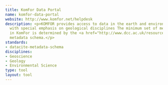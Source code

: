 ```yaml
---
title: KomFor Data Portal
name: komfor-data-portal
website: http://www.komfor.net/helpdesk
description: <p>KOMFOR provides access to data in the earth and environmental sciences
  with special emphasis on geological disciplines The minimum set of metadata elements
  in KomFor is determined by the <a href="http://www.dcc.ac.uk/resources/metadata-standards/datacite-metadata-schema">DataCite</a>
  metadata schema.</p>
standards:
- datacite-metadata-schema
disciplines:
- Geoscience
- Geology
- Environmental Science
type: tool
layout: tool
---
```


